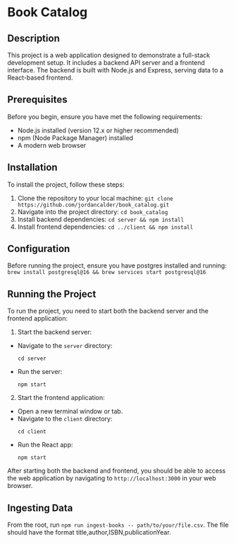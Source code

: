 # Book Catalog

## Description

This project is a web application designed to demonstrate a full-stack development setup. It includes a backend API server and a frontend interface. The backend is built with Node.js and Express, serving data to a React-based frontend.

## Prerequisites

Before you begin, ensure you have met the following requirements:
- Node.js installed (version 12.x or higher recommended)
- npm (Node Package Manager) installed
- A modern web browser

## Installation

To install the project, follow these steps:

1. Clone the repository to your local machine: `git clone https://github.com/jordancalder/book_catalog.git`
2. Navigate into the project directory: `cd book_catalog`
3. Install backend dependencies: `cd server && npm install`
4. Install frontend dependencies: `cd ../client && npm install`

## Configuration

Before running the project, ensure you have postgres installed and running: `brew install postgresql@16 && brew services start postgresql@16`

## Running the Project

To run the project, you need to start both the backend server and the frontend application:

1. Start the backend server:
- Navigate to the `server` directory:
  ```
  cd server
  ```
- Run the server:
  ```
  npm start
  ```

2. Start the frontend application:
- Open a new terminal window or tab.
- Navigate to the `client` directory:
  ```
  cd client
  ```
- Run the React app:
  ```
  npm start
  ```

After starting both the backend and frontend, you should be able to access the web application by navigating to `http://localhost:3000` in your web browser.

## Ingesting Data

From the root, run `npm run ingest-books -- path/to/your/file.csv`. The file should have the format title,author,ISBN,publicationYear.
